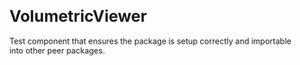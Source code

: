 # VolumetricViewer

Test component that ensures the package is setup correctly and importable into other peer packages.
